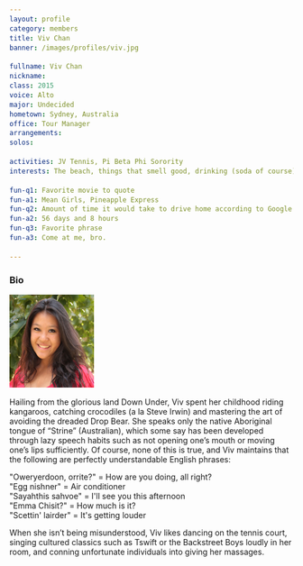 ```yaml
---
layout: profile
category: members
title: Viv Chan
banner: /images/profiles/viv.jpg

fullname: Viv Chan
nickname: 
class: 2015
voice: Alto
major: Undecided
hometown: Sydney, Australia
office: Tour Manager
arrangements: 
solos: 

activities: JV Tennis, Pi Beta Phi Sorority
interests: The beach, things that smell good, drinking (soda of course), European summers, costume parties, whipping my hair back and forth, FOOD

fun-q1: Favorite movie to quote
fun-a1: Mean Girls, Pineapple Express
fun-q2: Amount of time it would take to drive home according to Google maps
fun-a2: 56 days and 8 hours
fun-q3: Favorite phrase
fun-a3: Come at me, bro.

---
```


### Bio

![Viv](/images/members/current/viv.jpg)

Hailing from the glorious land Down Under, Viv spent her childhood
riding kangaroos, catching crocodiles (a la Steve Irwin) and mastering
the art of avoiding the dreaded Drop Bear. She speaks only the native
Aboriginal tongue of “Strine” (Australian), which some say has been
developed through lazy speech habits such as not opening one’s mouth
or moving one’s lips sufficiently. Of course, none of this is true,
and Viv maintains that the following are perfectly understandable
English phrases:

"Oweryerdoon, orrite?" = How are you doing, all right?  
"Egg nishner" = Air conditioner  
"Sayahthis sahvoe" = I'll see you this afternoon  
"Emma Chisit?" = How much is it?  
"Scettin' lairder" = It's getting louder

When she isn’t being misunderstood, Viv likes dancing on the tennis
court, singing cultured classics such as Tswift or the Backstreet Boys
loudly in her room, and conning unfortunate individuals into giving
her massages.

